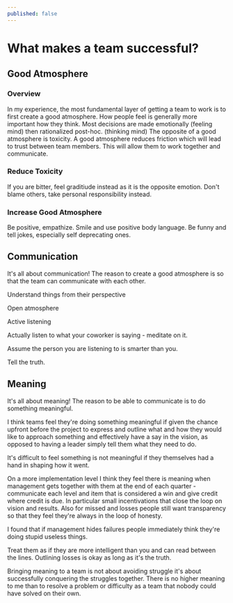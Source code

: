 ```yaml
---
published: false
---
```

# What makes a team successful?

## Good Atmosphere

### Overview
In my experience, the most fundamental layer of getting a team to work is to first create a good atmosphere. How people feel is generally more important how they think. Most decisions are made emotionally (feeling mind) then rationalized post-hoc. (thinking mind) The opposite of a good atmosphere is toxicity. A good atmosphere reduces friction which will lead to trust between team members. This will allow them to work together and communicate.

### Reduce Toxicity
If you are bitter, feel graditiude instead as it is the opposite emotion.
Don't blame others, take personal responsibility instead.

### Increase Good Atmosphere
Be positive, empathize.
Smile and use positive body language.
Be funny and tell jokes, especially self deprecating ones.

## Communication
It's all about communication! The reason to create a good atmosphere is so that the team can communicate with each other.

Understand things from their perspective

Open atmosphere

Active listening

Actually listen to what your coworker is saying - meditate on it.

Assume the person you are listening to is smarter than you.

Tell the truth.

## Meaning
It's all about meaning! The reason to be able to communicate is to do something meaningful.

I think teams feel they're doing something meaningful if given the chance upfront before the project to express and outline what and how they would like to approach something and effectively have a say in the vision, as opposed to having a leader simply tell them what they need to do.

It's difficult to feel something is not meaningful if they themselves had a hand in shaping how it went.

On a more implementation level I think they feel there is meaning when management gets together with them at the end of each quarter - communicate each level and item that is considered a win and give credit where credit is due. In particular small incentivations that close the loop on vision and results. Also for missed and losses people still want transparency so that they feel they're always in the loop of honesty.

I found that if management hides failures people immediately think they're doing stupid useless things.

Treat them as if they are more intelligent than you and can read between the lines. Outlining losses is okay as long as it's the truth.

Bringing meaning to a team is not about avoiding struggle it's about successfully conquering the struggles together. There is no higher meaning to me than to resolve a problem or difficulty as a team that nobody could have solved on their own.
